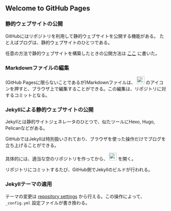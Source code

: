 ## Welcome to GitHub Pages

### 静的ウェブサイトの公開
GitHubにはリポジトリを利用して静的ウェブサイトを公開する機能がある。
たとえばブログは、静的ウェブサイトのひとつである。

任意の方法で静的ウェブサイトを構築したときの公開方法は
[ここ](https://qiita.com/kuronat/items/99d7a2c9b566141636f2)
に書いた。

### Markdownファイルの編集
(GitHub Pagesに限らないことであるが)Markdownファイルは、
<img height=24 src=https://user-images.githubusercontent.com/30833423/32690453-5c5c87c0-c73a-11e7-9b3d-de43ec603e7e.png>
のアイコンを押すと、ブラウザ上で編集することができる。この編集は、リポジトリに対するコミットとなる。

### Jekyllによる静的ウェブサイトの公開
Jekyllとは静的サイトジェネレータのひとつで、似たツールにHexo, Hugo, Pelicanなどがある。

GitHubではJekyllは特別扱いされており、ブラウザを使った操作だけでブログを立ち上げることができる。

具体的には、適当な空のリポジトリを作ってから、
<img src=https://user-images.githubusercontent.com/30833423/32690415-ba4b241e-c739-11e7-96cb-f698f45b1066.png height=24>
を開く。

リポジトリにコミットするたび、GitHub側でJekyllのビルドが行われる。

### Jekyllテーマの適用

テーマの変更は [repository settings](https://github.com/kuronat/play-jekyll/settings)
から行える。この操作によって、 `_config.yml` 設定ファイルが書き換わる。
